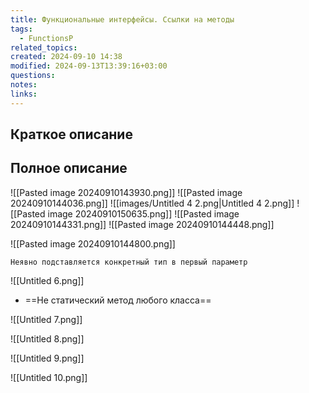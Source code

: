 ```yaml
---
title: Функциональные интерфейсы. Ссылки на методы
tags:
  - FunctionsP
related_topics: 
created: 2024-09-10 14:38
modified: 2024-09-13T13:39:16+03:00
questions: 
notes: 
links: 
---
```


## Краткое описание


## Полное описание
![[Pasted image 20240910143930.png]]
![[Pasted image 20240910144036.png]]
![[images/Untitled 4 2.png|Untitled 4 2.png]]
![[Pasted image 20240910150635.png]]
![[Pasted image 20240910144331.png]]
![[Pasted image 20240910144448.png]]

![[Pasted image 20240910144800.png]]

`Неявно подставляется конкретный тип в первый параметр`

![[Untitled 6.png]]

- ==Не статический метод любого класса==

![[Untitled 7.png]]

![[Untitled 8.png]]

![[Untitled 9.png]]

![[Untitled 10.png]]

  

